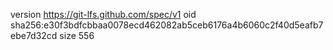 version https://git-lfs.github.com/spec/v1
oid sha256:e30f3bdfcbbaa0078ecd462082ab5ceb6176a4b6060c2f40d5eafb7ebe7d32cd
size 556
